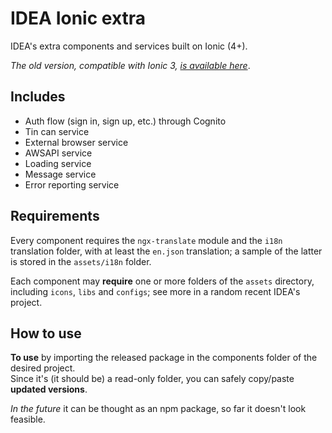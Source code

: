 # IDEA Ionic extra

IDEA's extra components and services built on Ionic (4+).

*The old version, compatible with Ionic 3, [is available here](https://github.com/uatisdeproblem/IDEA-Ionic3-extra)*.

## Includes

- Auth flow (sign in, sign up, etc.) through Cognito
- Tin can service
- External browser service
- AWSAPI service
- Loading service
- Message service
- Error reporting service

## Requirements

Every component requires the `ngx-translate` module and the `i18n` translation folder, with at least 
the `en.json` translation; a sample of the latter is stored in the `assets/i18n` folder.

Each component may **require** one or more folders of the `assets` directory, 
including `icons`, `libs` and `configs`; see more in a random recent IDEA's project.

## How to use

**To use** by importing the released package in the components folder of the desired project.  
Since it's (it should be) a read-only folder, you can safely copy/paste **updated versions**.

*In the future* it can be thought as an npm package, so far it doesn't look feasible.